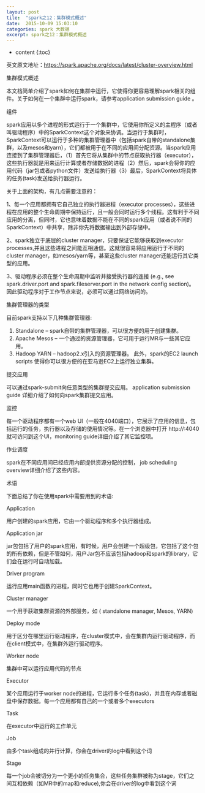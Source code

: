 ```yaml
---
layout: post
tile:  "spark之12：集群模式概述"
date:  2015-10-09 15:03:10
categories: spark 大数据 
excerpt: spark之12：集群模式概述
---
```


* content
{:toc}




英文原文地址：https://spark.apache.org/docs/latest/cluster-overview.html

集群模式概述

本文档简单介绍了spark如何在集群中运行，它使得你更容易理解spark相关的组件。关于如何在一个集群中运行spark，请参考application submission guide 。

 
组件
 

spark应用以多个进程的形式运行于一个集群中，它使用你所定义的主程序（或者叫驱动程序）中的SparkContext这个对象来协调。当运行于集群时，SparkContext可以运行于多种的集群管理器中（包括spark自带的standalone集群，以及mesos和yarn），它们都被用于在不同的应用间分配资源。当spark应用连接到了集群管理器后，（1）首先它将从集群中的节点获取执行器（executor），这些执行器就是用来运行计算或者存储数据的进程（2）然后，spark会将你的应用代码（jar包或者python文件）发送给执行器（3）最后，SparkContext将具体的任务(task)发送给执行器运行。

 
关于上面的架构，有几点需要注意的：

1、每一个应用都拥有它自己独立的执行器进程（executor processes），这些进程在应用的整个生命周期中保持运行，且一般会同时运行多个线程。这有利于不同应用的分离，但同时，它也意味着数据不能在不同的spark应用（或者说不同的SparkContext）中共享，除非你先将数据输出到外部存储中。

2、spark独立于底层的cluster manager，只要保证它能够获取到executor processes,并且这些进程之间能互相通信。这就很容易将应用运行于不同的cluster manager，如mesos/yarn等，甚至这些cluster manager还能运行其它类型的应用。

3、驱动程序必须在整个生命周期中监听并接受执行器的连接 (e.g., see spark.driver.port and spark.fileserver.port in the network config section)。因此驱动程序对于工作节点来说，必须可以通过网络访问的。

集群管理器的类型

目前spark支持以下几种集群管理器:

1. Standalone – spark自带的集群管理器，可以很方便的用于创建集群。
2. Apache Mesos – 一个通过的资源管理器，它可用于运行MR与一些其它应用。
3. Hadoop YARN – hadoop2.x引入的资源管理器。
此外，spark的EC2 launch scripts 使得你可以很方便的在亚马逊EC2上运行独立集群。

提交应用

可以通过spark-submit向任意类型的集群提交应用。 application submission guide 详细介绍了如何向spark集群提交应用。
 

监控

每一个驱动程序都有一个web UI（一般在4040端口），它展示了应用的信息，包括运行的任务，执行器以及存储的使用情况等。在一个浏览器中打开 http://<driver-node>:4040 就可访问到这个UI，monitoring guide详细介绍了其它监控项。
 

作业调度

spark在不同应用间已经应用内部提供资源分配的控制， job scheduling overview详细介绍了这些内容。

术语

下面总结了你在使用spark中需要用到的术语:

Application

用户创建的spark应用，它由一个驱动程序和多个执行器组成。

Application jar

jar包包括了用户的spark应用，有时候，用户会创建一个超级包，它包括了这个包的所有依赖，但是不管如何，用户Jar包不应该包括hadoop和spark的library，它们会在运行时自动加载。

Driver program

 运行应用main函数的进程，同时它也用于创建SparkContext。

Cluster manager

一个用于获取集群资源的外部服务，如 ( standalone manager, Mesos, YARN)

Deploy mode

用于区分在哪里运行驱动程序，在cluster模式中，会在集群内运行驱动程序，而在client模式中，在集群外运行驱动程序。

Worker node

集群中可以运行应用代码的节点

Executor

某个应用运行于worker node的进程，它运行多个任务(task)，并且在内存或者磁盘中保存数据。每一个应用都有自己的一个或者多个executors

Task

在executor中运行的工作单元

Job

由多个task组成的并行计算，你会在driver的log中看到这个词

Stage

 每一个job会被切分为一个更小的任务集合，这些任务集群被称为stage，它们之间互相依赖（如MR中的map和reduce),你会在driver的log中看到这个词
